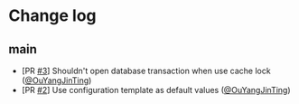 # Change log

## main

- [PR [#3](https://github.com/OuYangJinTing/ar_cache/pull/3)] Shouldn't open database transaction when use cache lock ([@OuYangJinTing](https://github.com/OuYangJinTing))
- [PR [#2](https://github.com/OuYangJinTing/ar_cache/pull/2)] Use configuration template as default values ([@OuYangJinTing](https://github.com/OuYangJinTing))
